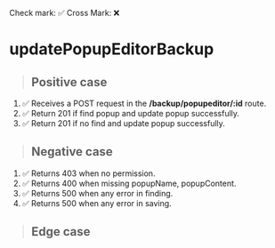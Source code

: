 Check mark: ✅
Cross Mark: ❌

# updatePopupEditorBackup

> ## Positive case
1. ✅ Receives a POST request in the **/backup/popupeditor/:id** route.
2. ✅ Return 201 if find popup and update popup successfully.
3. ✅ Return 201 if no find and update popup successfully.

> ## Negative case
1. ✅ Returns 403 when no permission. 
2. ✅ Returns 400 when missing popupName, popupContent. 
3. ✅ Returns 500 when any error in finding. 
4. ✅ Returns 500 when any error in saving. 

> ## Edge case